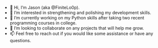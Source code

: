- 👋 Hi, I’m Jason (aka @FiniteLo0p).
- 👀 I’m interested in strengthening and polishing my development skills.
- 🌱 I’m currently working on my Python skills after taking two recent programming courses in college. 
- 💞️ I’m looking to collaborate on any projects that will help me grow.
- 📫 Feel free to reach out if you would like some assistance or have any questions.

<!---
FiniteLo0p/FiniteLo0p is a ✨ special ✨ repository because its `README.md` (this file) appears on your GitHub profile.
You can click the Preview link to take a look at your changes.
--->
